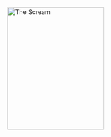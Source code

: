 <img id="scream" src="https://res.cloudinary.com/sukumu-com/image/upload/samples/landscapes/architecture-signs.jpg" alt="The Scream" width="220" height="277">
